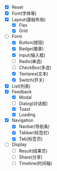 

- [x] Reset
- [x] Font(字体等)
- [x] Layout(基础布局)
    - [x] Flex
    - [x] Grid
- [ ] Form
    - [x] Button(按钮)
    - [x] Badge(徽章)
    - [x] Input(输入框)
    - [ ] Radio(单选)
    - [ ] CheckBox(多选)
    - [x] Textarea(文本)
    - [x] Switch(开关)
- [x] List(列表)
- [x] Feedback
    - [x] Modal
    - [ ] Dialog(对话框)    
    - [x] Toast
    - [x] Loading
- [x] Navigation
    - [x] Navbar(导航条)
    - [x] Tabbar(标签栏)
    - [x] Tab(标签页)
- [ ] Display
    - [ ] Result(结果页)
    - [ ] Share(分享)
    - [ ] Timeline(时间轴)